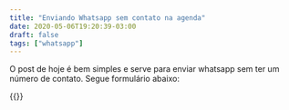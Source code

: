 ```yaml
---
title: "Enviando Whatsapp sem contato na agenda"
date: 2020-05-06T19:20:39-03:00
draft: false
tags: ["whatsapp"]
---
```


O post de hoje é bem simples e serve para enviar whatsapp sem ter um número de contato. Segue formulário abaixo:

{{<wpp-sem-contato>}}